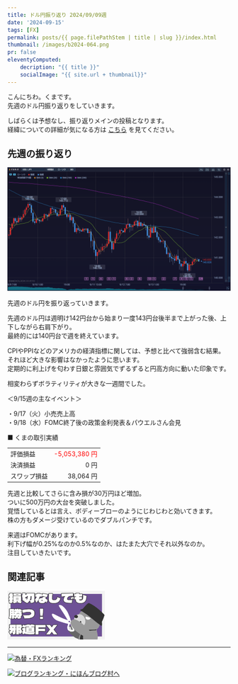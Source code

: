 ```yaml
---
title: ドル円振り返り 2024/09/09週
date: '2024-09-15'
tags: [FX]
permalink: posts/{{ page.filePathStem | title | slug }}/index.html
thumbnail: /images/b2024-064.png
pr: false
eleventyComputed:
    decription: "{{ title }}"
    socialImage: "{{ site.url + thumbnail}}"
---
```


こんにちわ。くまです。<br/>
先週のドル円振り返りをしていきます。

しばらくは予想なし、振り返りメインの投稿となります。<br/>
経緯についての詳細が気になる方は <a href="/posts/posts2024-056/">こちら</a> を見てください。

## 先週の振り返り

![](/images/b2024-064-01.png)

先週のドル円を振り返っていきます。

先週のドル円は週明け142円台から始まり一度143円台後半まで上がった後、上下しながら右肩下がり。<br/>
最終的には140円台で週を終えています。

CPIやPPIなどのアメリカの経済指標に関しては、予想と比べて強弱含む結果。それほど大きな影響はなかったように思います。<br/>
定期的に利上げを匂わす日銀と雰囲気でずるずると円高方向に動いた印象です。

相変わらずボラティリティが大きな一週間でした。


＜9/15週の主なイベント＞

・9/17（火）小売売上高<br/>
・9/18（水）FOMC終了後の政策金利発表＆パウエルさん会見<br/>

■ くまの取引実績

<table style="min-width:18rem">
<tr>
    <td>評価損益</td>
    <td style="text-align:right; color:red;">-5,053,380 円</td>
</tr>
<tr><td>決済損益</td><td style="text-align:right">0 円</tr></tr>
<tr><td>スワップ損益</td><td style="text-align:right"> 38,064 円 </td></tr>
</table>

先週と比較してさらに含み損が30万円ほど増加。<br/>
ついに500万円の大台を突破しました。<br/>
覚悟しているとは言え、ボディーブローのようにじわじわと効いてきます。<br/>
株の方もダメージ受けているのでダブルパンチです。

来週はFOMCがあります。<br/>
利下げ幅が0.25%なのか0.5%なのか、はたまた大穴でそれ以外なのか。<br/>
注目していきたいです。

## 関連記事

<a class="internal-link" href="/posts/posts2024-036/">
    <img src="/images/b2024-036.png">
</a>

<br/>
<hr/>


<a href="https://blog.with2.net/link/?id=2111205&cid=1532" title="為替・FXランキング"><img alt="為替・FXランキング" width="110" height="31" src="https://blog.with2.net/img/banner/c/banner_1/br_c_1532_1.gif"></a>

<a href="https://blogmura.com/ranking/in?p_cid=11188911" target="_blank"><img src="https://b.blogmura.com/88_31.gif" width="88" height="31" border="0" alt="ブログランキング・にほんブログ村へ" /></a>


<style>
.internal-link {
    img { width: 220px; }
}
</style>
